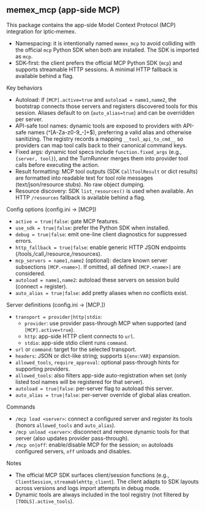 memex_mcp (app-side MCP)
---------------------------------

This package contains the app-side Model Context Protocol (MCP) integration for iptic‑memex.

- Namespacing: it is intentionally named `memex_mcp` to avoid colliding with the official `mcp` Python SDK when both are installed. The SDK is imported as `mcp`.
- SDK-first: the client prefers the official MCP Python SDK (`mcp`) and supports streamable HTTP sessions. A minimal HTTP fallback is available behind a flag.

Key behaviors
- Autoload: if `[MCP].active=true` and `autoload = name1,name2`, the bootstrap connects those servers and registers discovered tools for this session. Aliases default to on (`auto_alias=true`) and can be overridden per server.
- API-safe tool names: dynamic tools are exposed to providers with API-safe names (^[A-Za-z0-9_-]+$), preferring a valid alias and otherwise sanitizing. The registry records a mapping `__tool_api_to_cmd__` so providers can map tool calls back to their canonical command keys.
- Fixed args: dynamic tool specs include `function.fixed_args` (e.g., `{server, tool}`), and the TurnRunner merges them into provider tool calls before executing the action.
- Result formatting: MCP tool outputs (SDK `CallToolResult` or dict results) are formatted into readable text for tool role messages (text/json/resource stubs). No raw object dumping.
- Resource discovery: SDK `list_resources()` is used when available. An HTTP `/resources` fallback is available behind a flag.

Config options (config.ini → [MCP])
- `active = true|false`: gate MCP features.
- `use_sdk = true|false`: prefer the Python SDK when installed.
- `debug = true|false`: emit one-line client diagnostics for suppressed errors.
- `http_fallback = true|false`: enable generic HTTP JSON endpoints (/tools,/call,/resource,/resources).
- `mcp_servers = name1,name2` (optional): declare known server subsections `[MCP.<name>]`. If omitted, all defined `[MCP.<name>]` are considered.
- `autoload = name1,name2`: autoload these servers on session build (connect + register).
- `auto_alias = true|false`: add pretty aliases when no conflicts exist.

Server definitions (config.ini → [MCP.<name>])
- `transport = provider|http|stdio`:
  - `provider`: use provider pass-through MCP when supported (and `[MCP].active=true`).
  - `http`: app-side HTTP client connects to `url`.
  - `stdio`: app-side stdio client runs `command`.
- `url` or `command`: target for the selected transport.
- `headers`: JSON or dict-like string; supports `${env:VAR}` expansion.
- `allowed_tools`, `require_approval`: optional pass-through hints for supporting providers.
- `allowed_tools`: also filters app-side auto-registration when set (only listed tool names will be registered for that server).
- `autoload = true|false`: per-server flag to autoload this server.
- `auto_alias = true|false`: per-server override of global alias creation.

Commands
- `/mcp load <server>`: connect a configured server and register its tools (honors `allowed_tools` and `auto_alias`).
- `/mcp unload <server>`: disconnect and remove dynamic tools for that server (also updates provider pass-through).
- `/mcp on|off`: enable/disable MCP for the session; `on` autoloads configured servers, `off` unloads and disables.

Notes
- The official MCP SDK surfaces client/session functions (e.g., `ClientSession`, `streamablehttp_client`). The client adapts to SDK layouts across versions and logs import attempts in debug mode.
- Dynamic tools are always included in the tool registry (not filtered by `[TOOLS].active_tools`).
